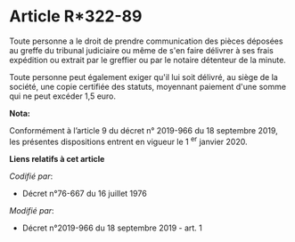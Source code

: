 # Article R*322-89

Toute personne a le droit de prendre communication des pièces déposées au greffe du tribunal judiciaire ou même de s'en faire
délivrer à ses frais expédition ou extrait par le greffier ou par le notaire détenteur de la minute.

Toute personne peut également exiger qu'il lui soit délivré, au siège de la société, une copie certifiée des statuts,
moyennant paiement d'une somme qui ne peut excéder 1,5 euro.

**Nota:**

Conformément à l’article 9 du décret n° 2019-966 du 18 septembre 2019, les présentes dispositions entrent en vigueur le 1
  <sup>er</sup> janvier 2020.

**Liens relatifs à cet article**

_Codifié par_:

  - Décret n°76-667 du 16 juillet 1976

_Modifié par_:

  - Décret n°2019-966 du 18 septembre 2019 - art. 1
